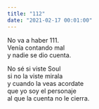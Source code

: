 ```yaml
---
title: "112"
date: "2021-02-17 00:01:00"
---
```


No va a haber 111.\
Venía contando mal\
y nadie se dio cuenta.

No sé si viste Soul\
si no la viste mirala\
y cuando la veas acordate\
que yo soy el personaje\
al que la cuenta no le cierra.